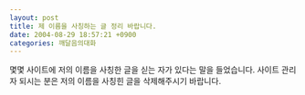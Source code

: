 ```yaml
---
layout: post
title: 제 이름을 사칭하는 글 정리 바랍니다.
date: 2004-08-29 18:57:21 +0900
categories: 깨달음의대화
---
```

몇몇 사이트에 저의 이름을 사칭한 글을 싣는 자가 있다는 말을 들었습니다. 사이트 관리자 되시는 분은 저의 이름을 사칭힌 글을 삭제해주시기 바랍니다.